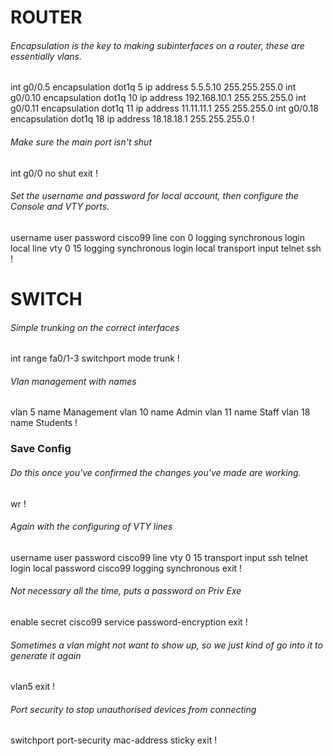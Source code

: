 # ROUTER
###### Encapsulation is the key to making subinterfaces on a router, these are essentially vlans. 
int g0/0.5
encapsulation dot1q 5
ip address 5.5.5.10 255.255.255.0
int g0/0.10
encapsulation dot1q 10
ip address 192.168.10.1 255.255.255.0
int g0/0.11
encapsulation dot1q 11
ip address 11.11.11.1 255.255.255.0
int g0/0.18
encapsulation dot1q 18
ip address 18.18.18.1 255.255.255.0
!

###### Make sure the main port isn't shut
int g0/0
no shut
exit
!

###### Set the username and password for local account, then configure the Console and VTY ports.
username user password cisco99
line con 0
logging synchronous
login local
line vty 0 15
logging synchronous
login local
transport input telnet ssh
!

 # SWITCH 

###### Simple trunking on the correct interfaces
int range fa0/1-3
switchport mode trunk
!

###### Vlan management with names
vlan 5
name Management
vlan 10
name Admin
vlan 11
name Staff
vlan 18
name Students
!


### Save Config
###### Do this once you've confirmed the changes you've made are working.
wr
!

###### Again with the configuring of VTY lines 
username user password cisco99
line vty 0 15
transport input ssh telnet
login local
password cisco99
logging synchronous
exit
!

###### Not necessary all the time, puts a password on Priv Exe
enable secret cisco99
service password-encryption
exit
!

###### Sometimes a vlan might not want to show up, so we just kind of go into it to generate it again
vlan5
exit
!

###### Port security to stop unauthorised devices from connecting
switchport port-security mac-address sticky
exit
!